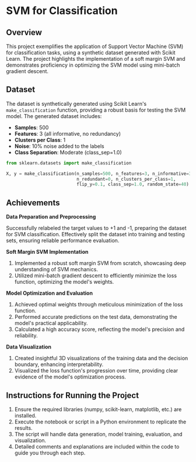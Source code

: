 # SVM for Classification

## Overview
This project exemplifies the application of Support Vector Machine (SVM) for classification tasks, using a synthetic dataset generated with Scikit Learn. The project highlights the implementation of a soft margin SVM and demonstrates proficiency in optimizing the SVM model using mini-batch gradient descent.

## Dataset
The dataset is synthetically generated using Scikit Learn's `make_classification` function, providing a robust basis for testing the SVM model. The generated dataset includes:
- **Samples**: 500
- **Features**: 3 (all informative, no redundancy)
- **Clusters per Class**: 1
- **Noise**: 10% noise added to the labels
- **Class Separation**: Moderate (class_sep=1.0)

```python
from sklearn.datasets import make_classification

X, y = make_classification(n_samples=500, n_features=3, n_informative=3,
                           n_redundant=0, n_clusters_per_class=1,
                           flip_y=0.1, class_sep=1.0, random_state=40)
```

## Achievements

**Data Preparation and Preprocessing**

Successfully relabeled the target values to +1 and -1, preparing the dataset for SVM classification.
Effectively split the dataset into training and testing sets, ensuring reliable performance evaluation.

**Soft Margin SVM Implementation**

1. Implemented a robust soft margin SVM from scratch, showcasing deep understanding of SVM mechanics.
2. Utilized mini-batch gradient descent to efficiently minimize the loss function, optimizing the model's weights.

**Model Optimization and Evaluation**

1. Achieved optimal weights through meticulous minimization of the loss function.
2. Performed accurate predictions on the test data, demonstrating the model's practical applicability.
3. Calculated a high accuracy score, reflecting the model's precision and reliability.

**Data Visualization**

1. Created insightful 3D visualizations of the training data and the decision boundary, enhancing interpretability.
2. Visualized the loss function's progression over time, providing clear evidence of the model's optimization process.

## Instructions for Running the Project

1. Ensure the required libraries (numpy, scikit-learn, matplotlib, etc.) are installed.
2. Execute the notebook or script in a Python environment to replicate the results.
3. The script will handle data generation, model training, evaluation, and visualization.
4. Detailed comments and explanations are included within the code to guide you through each step.